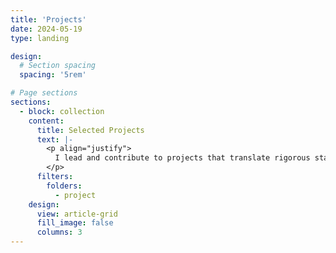 ```yaml
---
title: 'Projects'
date: 2024-05-19
type: landing

design:
  # Section spacing
  spacing: '5rem'

# Page sections
sections:
  - block: collection
    content:
      title: Selected Projects
      text: |-
        <p align="justify">
          I lead and contribute to projects that translate rigorous statistical methods into decision‑ready insights. My portfolio spans statistical modelling, agriculture, genetics and sports analytics, with outputs ranging from spatial and longitudinal models to genetic evaluation pipelines, economic and sustainability selection indices, and decision‑support dashboards. The projects below illustrate this breadth and the impact delivered with industry and academic partners.
        </p>
      filters:
        folders:
          - project
    design:
      view: article-grid
      fill_image: false
      columns: 3
---
```

